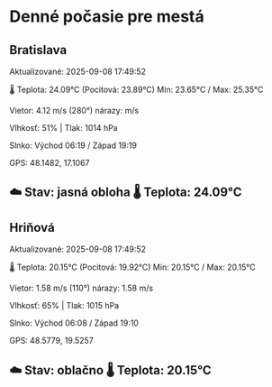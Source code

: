 ﻿# Denné počasie pre mestá

## Bratislava
Aktualizované: 2025-09-08 17:49:52

🌡️ Teplota: 24.09°C 
(Pocitová: 23.89°C)
Min: 23.65°C / Max: 25.35°C

Vietor: 4.12 m/s    (280°) 
nárazy:  m/s

Vlhkosť: 51% | Tlak: 1014 hPa

Slnko: Východ 06:19 / Západ 19:19

GPS: 48.1482, 17.1067

☁️ Stav: jasná obloha        🌡️ Teplota: 24.09°C
---

## Hriňová
Aktualizované: 2025-09-08 17:49:52

🌡️ Teplota: 20.15°C 
(Pocitová: 19.92°C)
Min: 20.15°C / Max: 20.15°C

Vietor: 1.58 m/s (110°)
nárazy: 1.58 m/s

Vlhkosť: 65% | Tlak: 1015 hPa

Slnko: Východ 06:08 / Západ 19:10

GPS: 48.5779, 19.5257

☁️ Stav: oblačno        🌡️ Teplota: 20.15°C
---
